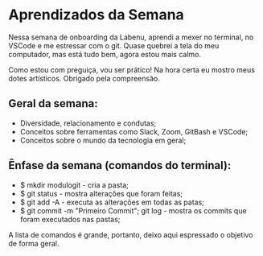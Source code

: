 # Aprendizados da Semana
Nessa semana de onboarding da Labenu, aprendi a mexer no terminal, 
no VSCode e me estressar com o git. Quase quebrei a tela do meu computador, mas está tudo bem, agora estou mais calmo.

Como estou com preguiça, vou ser prático! Na hora certa eu mostro meus dotes artísticos. Obrigado pela compreensão.

## Geral da semana:

- Diversidade, relacionamento e condutas;
- Conceitos sobre ferramentas como Slack, Zoom, GitBash e VSCode;
- Conceitos sobre o mundo da tecnologia em geral;

## Ênfase da semana (comandos do terminal):

- $ mkdir modulogit - cria a pasta;
- $  git status  - mostra alterações que foram feitas;
- $ git add -A  - executa as alterações em todas as patas;
- $ git commit -m "Primeiro Commit";
git log - mostra os commits que foram executados nas pastas;

A lista de comandos é grande, portanto, deixo aqui espressado o objetivo de forma geral.

